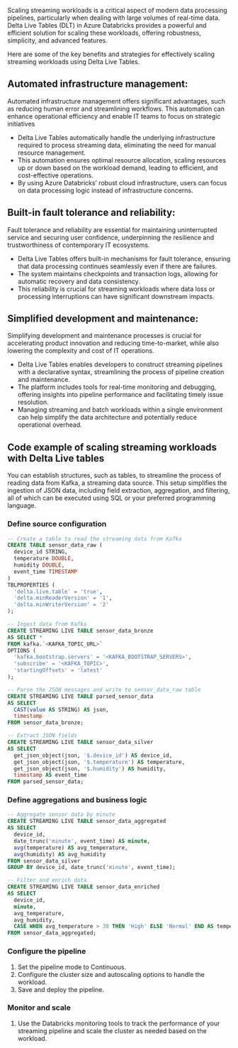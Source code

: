 Scaling streaming workloads is a critical aspect of modern data processing pipelines, particularly when dealing with large volumes of real-time data. Delta Live Tables (DLT) in Azure Databricks provides a powerful and efficient solution for scaling these workloads, offering robustness, simplicity, and advanced features. 

Here are some of the key benefits and strategies for effectively scaling streaming workloads using Delta Live Tables.

## Automated infrastructure management:

Automated infrastructure management offers significant advantages, such as reducing human error and streamlining workflows. This automation can enhance operational efficiency and enable IT teams to focus on strategic initiatives

- Delta Live Tables automatically handle the underlying infrastructure required to process streaming data, eliminating the need for manual resource management.
- This automation ensures optimal resource allocation, scaling resources up or down based on the workload demand, leading to efficient, and cost-effective operations.
- By using Azure Databricks’ robust cloud infrastructure, users can focus on data processing logic instead of infrastructure concerns.

## Built-in fault tolerance and reliability:

Fault tolerance and reliability are essential for maintaining uninterrupted service and securing user confidence, underpinning the resilience and trustworthiness of contemporary IT ecosystems.

- Delta Live Tables offers built-in mechanisms for fault tolerance, ensuring that data processing continues seamlessly even if there are failures.
- The system maintains checkpoints and transaction logs, allowing for automatic recovery and data consistency.
- This reliability is crucial for streaming workloads where data loss or processing interruptions can have significant downstream impacts.

## Simplified development and maintenance:

Simplifying development and maintenance processes is crucial for accelerating product innovation and reducing time-to-market, while also lowering the complexity and cost of IT operations.

- Delta Live Tables enables developers to construct streaming pipelines with a declarative syntax, streamlining the process of pipeline creation and maintenance.
- The platform includes tools for real-time monitoring and debugging, offering insights into pipeline performance and facilitating timely issue resolution.
- Managing streaming and batch workloads within a single environment can help simplify the data architecture and potentially reduce operational overhead.

## Code example of scaling streaming workloads with Delta Live tables
You can establish structures, such as tables, to streamline the process of reading data from Kafka, a streaming data source. This setup simplifies the ingestion of JSON data, including field extraction, aggregation, and filtering, all of which can be executed using SQL or your preferred programming language.

### Define source configuration

```sql
-- Create a table to read the streaming data from Kafka
CREATE TABLE sensor_data_raw (
  device_id STRING,
  temperature DOUBLE,
  humidity DOUBLE,
  event_time TIMESTAMP
)
TBLPROPERTIES (
  'delta.live.table' = 'true',
  'delta.minReaderVersion' = '1',
  'delta.minWriterVersion' = '2'
);

-- Ingest data from Kafka
CREATE STREAMING LIVE TABLE sensor_data_bronze
AS SELECT *
FROM kafka.`<KAFKA_TOPIC_URL>`
OPTIONS (
  'kafka.bootstrap.servers' = '<KAFKA_BOOTSTRAP_SERVERS>',
  'subscribe' = '<KAFKA_TOPIC>',
  'startingOffsets' = 'latest'
);

-- Parse the JSON messages and write to sensor_data_raw table
CREATE STREAMING LIVE TABLE parsed_sensor_data
AS SELECT
  CAST(value AS STRING) AS json,
  timestamp
FROM sensor_data_bronze;

-- Extract JSON fields
CREATE STREAMING LIVE TABLE sensor_data_silver
AS SELECT
  get_json_object(json, '$.device_id') AS device_id,
  get_json_object(json, '$.temperature') AS temperature,
  get_json_object(json, '$.humidity') AS humidity,
  timestamp AS event_time
FROM parsed_sensor_data;
```

### Define aggregations and business logic

```sql
-- Aggregate sensor data by minute
CREATE STREAMING LIVE TABLE sensor_data_aggregated
AS SELECT
  device_id,
  date_trunc('minute', event_time) AS minute,
  avg(temperature) AS avg_temperature,
  avg(humidity) AS avg_humidity
FROM sensor_data_silver
GROUP BY device_id, date_trunc('minute', event_time);

-- Filter and enrich data
CREATE STREAMING LIVE TABLE sensor_data_enriched
AS SELECT
  device_id,
  minute,
  avg_temperature,
  avg_humidity,
  CASE WHEN avg_temperature > 30 THEN 'High' ELSE 'Normal' END AS temperature_status
FROM sensor_data_aggregated;
```
### Configure the pipeline
1. Set the pipeline mode to Continuous.
2. Configure the cluster size and autoscaling options to handle the workload.
3. Save and deploy the pipeline.

### Monitor and scale
1. Use the Databricks monitoring tools to track the performance of your streaming pipeline and scale the cluster as needed based on the workload.